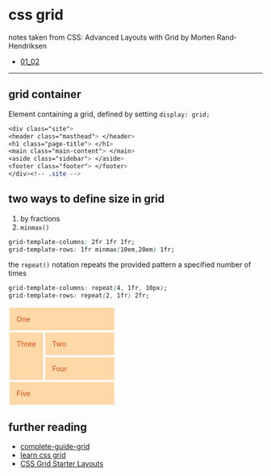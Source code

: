 # css grid
notes taken from
CSS: Advanced Layouts with Grid by
Morten Rand-Hendriksen

* [01_02](01_02)

---

## grid container
Element containing a grid, defined by setting `display: grid;`

```css
<div class="site">
<header class="masthead"> </header>
<h1 class="page-title"> </h1>
<main class="main-content"> </main>
<aside class="sidebar"> </aside>
<footer class="footer"> </footer>
</div><!-- .site -->
```


## two ways to define size in grid

1. by fractions
2. `minmax()`

```css
grid-template-columns: 2fr 1fr 1fr;
grid-template-rows: 1fr minmax(10em,20em) 1fr;
```

the `repeat()` notation repeats the provided pattern a specified number of times

```css
grid-template-columns: repeat(4, 1fr, 10px);
grid-template-rows: repeat(2, 1fr) 2fr;
```

<style>
.wrapper {
  display: inline-grid;
  grid-template-columns: 1fr repeat(2, 1fr);
  grid-template-rows: 1fr 1fr 1fr;
}
.one {
  grid-column: 1/4;
}
.two {
  grid-column: 2/4;
}
.three {
  grid-column: 1/1;
  grid-row: 2/4;
}
.four {
  grid-column: 2 span;
}
.five {
  grid-column: 1/4;
}
.wrapper>div {
  border: 2px solid #fff;
  background-color: #ffd8a8;
  padding: 1em;
  color: #d9480f;
}
</style>

  <div class="wrapper">
    <div class="one">One</div>
    <div class="two">Two</div>
    <div class="three">Three</div>
    <div class="four">Four</div>
    <div class="five">Five</div>
  </div>


## further reading

* [complete-guide-grid](https://css-tricks.com/snippets/css/complete-guide-grid/)
* [learn css grid](https://learncssgrid.com/)
* [CSS Grid Starter Layouts](https://css-tricks.com/snippets/css/css-grid-starter-layouts/)